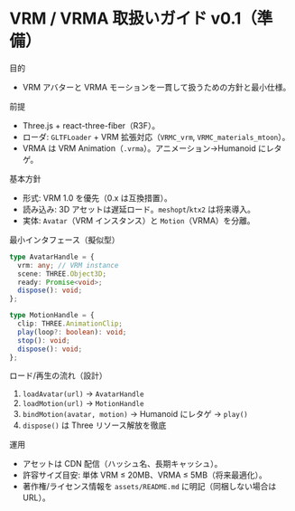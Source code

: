 # VRM / VRMA 取扱いガイド v0.1（準備）

目的

- VRM アバターと VRMA モーションを一貫して扱うための方針と最小仕様。

前提

- Three.js + react-three-fiber（R3F）。
- ローダ: `GLTFLoader` + VRM 拡張対応（`VRMC_vrm`, `VRMC_materials_mtoon`）。
- VRMA は VRM Animation（`.vrma`）。アニメーション→Humanoid にレタゲ。

基本方針

- 形式: VRM 1.0 を優先（0.x は互換措置）。
- 読み込み: 3D アセットは遅延ロード。`meshopt`/`ktx2` は将来導入。
- 実体: `Avatar`（VRM インスタンス）と `Motion`（VRMA）を分離。

最小インタフェース（擬似型）

```ts
type AvatarHandle = {
  vrm: any; // VRM instance
  scene: THREE.Object3D;
  ready: Promise<void>;
  dispose(): void;
};

type MotionHandle = {
  clip: THREE.AnimationClip;
  play(loop?: boolean): void;
  stop(): void;
  dispose(): void;
};
```

ロード/再生の流れ（設計）

1. `loadAvatar(url)` → `AvatarHandle`
2. `loadMotion(url)` → `MotionHandle`
3. `bindMotion(avatar, motion)` → Humanoid にレタゲ → `play()`
4. `dispose()` は Three リソース解放を徹底

運用

- アセットは CDN 配信（ハッシュ名、長期キャッシュ）。
- 許容サイズ目安: 単体 VRM ≤ 20MB、VRMA ≤ 5MB（将来最適化）。
- 著作権/ライセンス情報を `assets/README.md` に明記（同梱しない場合はURL）。
